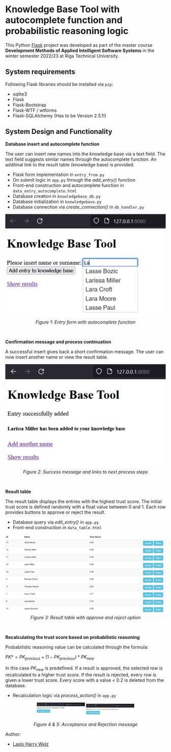 # Knowledge Base Tool with autocomplete function and probabilistic reasoning logic

This Python [Flask](https://flask.palletsprojects.com/en/2.2.x/) project was developed as part of the master course **Development Methods of Applied Intelligent Software Systems** in the winter semester 2022/23 at Riga Technical University.

## System requirements

Following Flask libraries should be installed via `pip`:
- sqlite3
- Flask
- Flask-Bootstrap
- Flask-WTF / wtforms
- Flask-SQLAlchemy (Has to be Version 2.5.1!)

## System Design and Functionality

**Database insert and autocomplete function**

The user can insert new names into the knowledge base via a text field. The text field suggests similar names through the autocomplete function. An additinal link to the result table (knowledge base) is provided. 

- Flask form implementation in `entry_from.py`
- On submit logic in `app.py` through the *add_entry()* function
- Front-end construction and autocomplete function in `data_entry_autocomplete.html`
- Database creation in `knowledgebase_db.py`
- Database initialization in `knowledgebase.py`
- Database connection via *create_connection()* in `db_handler.py`

<div align="center">
  <kbd><img src="images/entry_page_autocomplete.PNG" width="650"/></kbd></br>
<figcaption><I>Figure 1: Entry form with autocomplete function</I></figcaption>
</div>

&nbsp;

**Confirmation message and process continuation**

A successful insert gives back a short confirmation message. The user can now insert another name or view the result table.

<div align="center">
  <kbd><img src="images/insert_success_message.PNG" width="650"/></kbd></br>
<figcaption><I>Figure 2: Success message and links to next process steps</I></figcaption>
</div>

&nbsp;

**Result table**

The result table displays the entries with the highest trust score. The initial trust score is defined randomly with a float value between 0 and 1. Each row provides buttons to approve or reject the result.

- Database query via *edit_entry()* in `app.py`
- Front-end construction in `data_table.html`

<div align="center">
  <kbd><img src="images/result_table.PNG" width="650"/></kbd></br>
<figcaption><I>Figure 3: Result table with approve and reject option</I></figcaption>
</div>

&nbsp;

**Recalculating the trust score based on probabilistic reasoning**

Probabilistic reasoning value can be calculated through the formula: 

$PK* = PK_{previous} + (1-PK_{previous}) * PK_{new}$

In this case $PK_{new}$ is predefined.
If a result is approved, the selected row is recalculated to a higher trust score.
If the result is rejected, every row is given a lower trust score. Every score with a value < 0.2 is deleted from the database.

- Recalculation logic via *process_action()* in `app.py`

<p float="left" align="middle">
  <img src="images/message_acceptance.PNG" width="30%" />
  <img src="images/message_rejection.PNG" width="30%" /> 
</p>
<div align="center">
<figcaption><I>Figure 4 & 5: Acceptance and Rejection message</I></figcaption>
</div>


Author:
* [Laslo Harry Welz](https://github.com/LasHarry)
